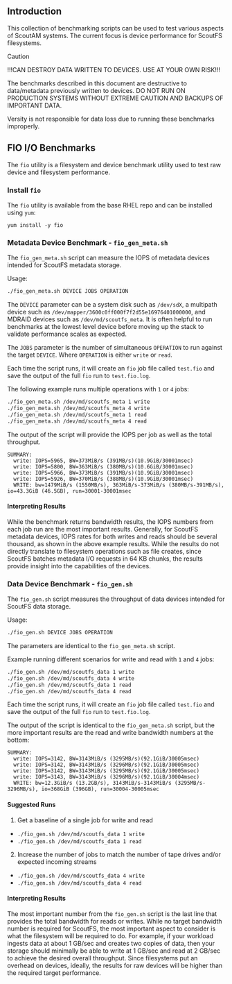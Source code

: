 ## Introduction ##

This collection of benchmarking scripts can be used to test various aspects of ScoutAM systems. The current focus is device performance for ScoutFS filesystems.

> [!CAUTION]
>
> !!!CAN DESTROY DATA WRITTEN TO DEVICES. USE AT YOUR OWN RISK!!!
>
> The benchmarks described in this document are destructive to data/metadata previously written to devices. DO NOT RUN ON PRODUCTION SYSTEMS WITHOUT EXTREME CAUTION AND BACKUPS OF IMPORTANT DATA.
>
> Versity is not responsible for data loss due to running these benchmarks improperly.

## FIO I/O Benchmarks ##

The `fio` utility is a filesystem and device benchmark utility used to test raw device and filesystem performance.

### Install `fio` ###

The `fio` utility is available from the base RHEL repo and can be installed using `yum`:

```Shell
yum install -y fio
```

### Metadata Device Benchmark - `fio_gen_meta.sh` ###

The `fio_gen_meta.sh` script can measure the IOPS of metadata devices intended for ScoutFS metadata storage.

Usage:

```bash
./fio_gen_meta.sh DEVICE JOBS OPERATION
```

The `DEVICE` parameter can be a system disk such as `/dev/sdX`, a multipath device such as `/dev/mapper/3600c0ff000f7f2d55e16976401000000`, and MDRAID devices such as `/dev/md/scoutfs_meta`. It is often helpful to run benchmarks at the lowest level device before moving up the stack to validate performance scales as expected.

The `JOBS` parameter is the number of simultaneous `OPERATION` to run against the target `DEVICE`. Where `OPERATION` is either `write` or `read`.

Each time the script runs, it will create an `fio` job file called `test.fio` and save the output of the full `fio` run to `test.fio.log`.

The following example runs multiple operations with `1` or `4` jobs:

```bash
./fio_gen_meta.sh /dev/md/scoutfs_meta 1 write
./fio_gen_meta.sh /dev/md/scoutfs_meta 4 write
./fio_gen_meta.sh /dev/md/scoutfs_meta 1 read
./fio_gen_meta.sh /dev/md/scoutfs_meta 4 read
```

The output of the script will provide the IOPS per job as well as the total throughput.

```
SUMMARY:
  write: IOPS=5965, BW=373MiB/s (391MB/s)(10.9GiB/30001msec)
  write: IOPS=5800, BW=363MiB/s (380MB/s)(10.6GiB/30001msec)
  write: IOPS=5966, BW=373MiB/s (391MB/s)(10.9GiB/30001msec)
  write: IOPS=5926, BW=370MiB/s (388MB/s)(10.9GiB/30001msec)
  WRITE: bw=1479MiB/s (1550MB/s), 363MiB/s-373MiB/s (380MB/s-391MB/s), io=43.3GiB (46.5GB), run=30001-30001msec
```

#### Interpreting Results ####

While the benchmark returns bandwidth results, the IOPS numbers from each job run are the most important results. Generally, for ScoutFS metadata devices, IOPS rates for both writes and reads should be several thousand, as shown in the above example results. While the results do not directly translate to filesystem operations such as file creates, since ScoutFS batches metadata I/O requests in 64 KB chunks, the results provide insight into the capabilities of the devices.

### Data Device Benchmark - `fio_gen.sh` ###

The `fio_gen.sh` script measures the throughput of data devices intended for ScoutFS data storage.

Usage:

```bash
./fio_gen.sh DEVICE JOBS OPERATION
```

The parameters are identical to the `fio_gen_meta.sh` script.

Example running different scenarios for write and read with `1` and `4` jobs:

```bash
./fio_gen.sh /dev/md/scoutfs_data 1 write
./fio_gen.sh /dev/md/scoutfs_data 4 write
./fio_gen.sh /dev/md/scoutfs_data 1 read
./fio_gen.sh /dev/md/scoutfs_data 4 read
```

Each time the script runs, it will create an `fio` job file called `test.fio` and save the output of the full `fio` run to `test.fio.log`.

The output of the script is identical to the `fio_gen_meta.sh` script, but the more important results are the read and write bandwidth numbers at the bottom:

```
SUMMARY:
  write: IOPS=3142, BW=3143MiB/s (3295MB/s)(92.1GiB/30005msec)
  write: IOPS=3142, BW=3143MiB/s (3296MB/s)(92.1GiB/30005msec)
  write: IOPS=3142, BW=3143MiB/s (3295MB/s)(92.1GiB/30005msec)
  write: IOPS=3143, BW=3143MiB/s (3296MB/s)(92.1GiB/30004msec)
  WRITE: bw=12.3GiB/s (13.2GB/s), 3143MiB/s-3143MiB/s (3295MB/s-3296MB/s), io=368GiB (396GB), run=30004-30005msec
```

#### Suggested Runs ####

1. Get a baseline of a single job for write and read
  - `./fio_gen.sh /dev/md/scoutfs_data 1 write`
  - `./fio_gen.sh /dev/md/scoutfs_data 1 read`
2. Increase the number of jobs to match the number of tape drives and/or expected incoming streams
  - `./fio_gen.sh /dev/md/scoutfs_data 4 write`
  - `./fio_gen.sh /dev/md/scoutfs_data 4 read`

#### Interpreting Results ####

The most important number from the `fio_gen.sh` script is the last line that provides the total bandwidth for reads or writes. While no target bandwidth number is required for ScoutFS, the most important aspect to consider is what the filesystem will be required to do. For example, if your workload ingests data at about 1 GB/sec and creates two copies of data, then your storage should minimally be able to write at 1 GB/sec and read at 2 GB/sec to achieve the desired overall throughput. Since filesystems put an overhead on devices, ideally, the results for raw devices will be higher than the required target performance.
